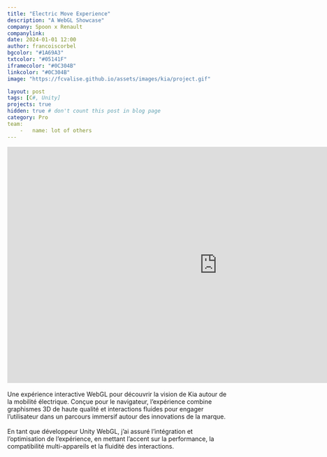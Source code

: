```yaml
---
title: "Electric Move Experience"
description: "A WebGL Showcase"
company: Spoon x Renault
companylink: 
date: 2024-01-01 12:00
author: francoiscorbel
bgcolor: "#1A69A3"
txtcolor: "#05141F"
iframecolor: "#0C304B"
linkcolor: "#0C304B"
image: "https://fcvalise.github.io/assets/images/kia/project.gif"

layout: post
tags: [C#, Unity]
projects: true
hidden: true # don't count this post in blog page
category: Pro
team:
    -   name: lot of others
---
```

<iframe src="https://electric-move-experience.kia.fr/" width="960" height="540" style="border: none;" allowfullscreen></iframe>

<div class="text justify general-margin">
<br>
Une expérience interactive WebGL pour découvrir la vision de Kia autour de la mobilité électrique. Conçue pour le navigateur, l’expérience combine graphismes 3D de haute qualité et interactions fluides pour engager l’utilisateur dans un parcours immersif autour des innovations de la marque.
<br>

</div>

<div class="text justify general-margin">
<br>
En tant que développeur Unity WebGL, j’ai assuré l’intégration et l’optimisation de l’expérience, en mettant l’accent sur la performance, la compatibilité multi-appareils et la fluidité des interactions.
<br>

</div>
